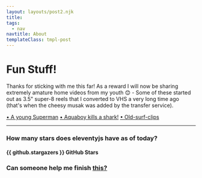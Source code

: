 ```yaml
---
layout: layouts/post2.njk
title:
tags:
  - nav
navtitle: About
templateClass: tmpl-post
---
```


<style>
.about-page a {
  color: var(--primary-color);
  font-weight: 700;
}
</style>

# Fun Stuff!

Thanks for sticking with me this far! As a reward I will now be sharing extremely amature home videos from my youth 😊 - Some of these started out as 3.5" super-8 reels that I converted to VHS a very long time ago (that's when the cheesy musak was added by the transfer service).

[• A young Superman](/img/superman.mp4)
[• Aquaboy kills a shark!](/img/aquaboy.mp4)
[• Old-surf-clips](/img/sm-barrel-and-lane.mp4)

<!-- Featuring magic in the dark, young Superman, and Aquaboy killing a shark! -->

<!-- <video width="800" controls>
  <source src="/videos/home-movies-and-surf_1.mp4" type="video/mp4">
</video>

<video width="800" controls>
<source src="/img/me-surfing_2019.mp4" type="videp/mp4">
</video> -->
<hr>

### How many stars does eleventyjs have as of today?
<p id="date"></p>

#### {{ github.stargazers }} GitHub Stars

### Can someone help me finish [this?](https://github.com/matto2/convert-a-theme_to11ty)




